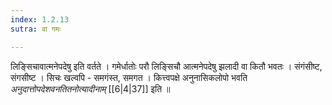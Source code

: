 ```yaml
---
index: 1.2.13
sutra: वा गमः

---
```

लिङ्सिचावात्मनेपदेषु इति वर्तते । गमेर्धातोः परौ लिङ्सिचौ आत्मनेपदेषु झलादी वा कितौ भवतः । संगंसीष्ट, संगसीष्ट । सिचः खल्वपि - समगंस्त, समगत । कित्त्वपक्षे अनुनासिकलोपो भवति _अनुदात्तोपदेशवनतितनोत्यादीनाम्_ [[6|4|37]] इति ॥